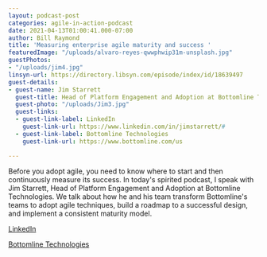 ```yaml
---
layout: podcast-post
categories: agile-in-action-podcast
date: 2021-04-13T01:00:41.000-07:00
author: Bill Raymond
title: 'Measuring enterprise agile maturity and success '
featuredImage: "/uploads/alvaro-reyes-qwwphwip31m-unsplash.jpg"
guestPhotos:
- "/uploads/jim4.jpg"
linsyn-url: https://directory.libsyn.com/episode/index/id/18639497
guest-details:
- guest-name: Jim Starrett
  guest-title: Head of Platform Engagement and Adoption at Bottomline Technologies
  guest-photo: "/uploads/Jim3.jpg"
  guest-links:
  - guest-link-label: LinkedIn
    guest-link-url: https://www.linkedin.com/in/jimstarrett/#
  - guest-link-label: Bottomline Technologies
    guest-link-url: https://www.bottomline.com/us

---
```

Before you adopt agile, you need to know where to start and then continuously measure its success. In today's spirited podcast, I speak with Jim Starrett, Head of Platform Engagement and Adoption at Bottomline Technologies. We talk about how he and his team transform Bottomline's teams to adopt agile techniques, build a roadmap to a successful design, and implement a consistent maturity model.

[LinkedIn]()

[Bottomline Technologies]()